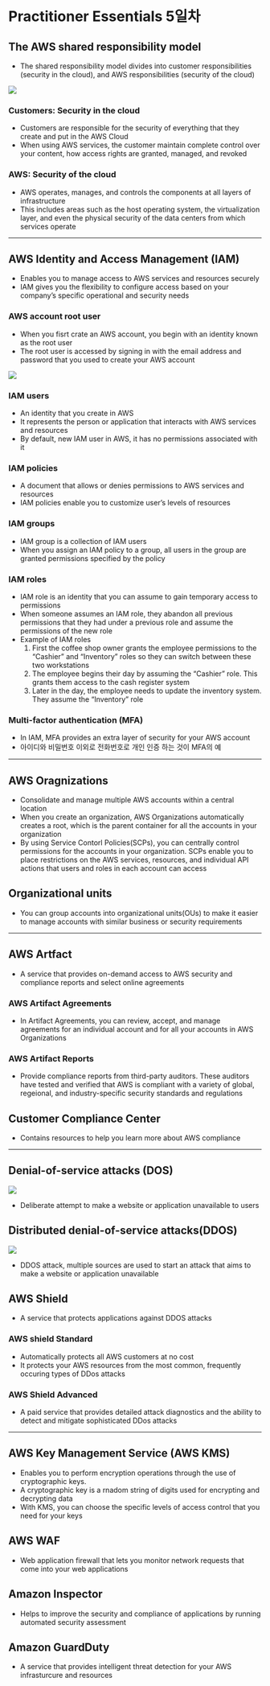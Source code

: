 # Practitioner Essentials 5일차

## The AWS shared responsibility model

- The shared responsibility model divides into customer responsibilities (security in the cloud), and AWS responsibilities (security of the cloud)

![](https://explore.skillbuilder.aws/files/a/w/aws_prod1_docebosaas_com/1746882000/l3NDz_fsU8PvVpsSNxYnow/tincan/fe470bc5add63f94f005d3da17a6db8131e78b9e/assets/Module%206_AWS%20Shared%20Responsibility%20Model%20Lesson_%20AWS%20SRM%20Image.png)

### Customers: Security in the cloud

- Customers are responsible for the security of everything that they create and put in the AWS Cloud
- When using AWS services, the customer maintain complete control over your content, how access rights are granted, managed, and revoked

### AWS: Security of the cloud

- AWS operates, manages, and controls the components at all layers of infrastructure
- This includes areas such as the host operating system, the virtualization layer, and even the physical security of the data centers from which services operate

---

## AWS Identity and Access Management (IAM)

- Enables you to manage access to AWS services and resources securely
- IAM gives you the flexibility to configure access based on your company’s specific operational and security needs

### AWS account root user

- When you fisrt crate an AWS account, you begin with an identity known as the root user
- The root user is accessed by signing in with the email address and password that you used to create your AWS account

![](https://explore.skillbuilder.aws/files/a/w/aws_prod1_docebosaas_com/1746882000/l3NDz_fsU8PvVpsSNxYnow/tincan/fe470bc5add63f94f005d3da17a6db8131e78b9e/assets/CPE%20Digital%20-%20AWS%20account%20root%20user.png)

### IAM users

- An identity that you create in AWS
- It represents the person or application that interacts with AWS services and resources
- By default, new IAM user in AWS, it has no permissions associated with it

### IAM policies

- A document that allows or denies permissions to AWS services and resources
- IAM policies enable you to customize user’s levels of resources

### IAM groups

- IAM group is a collection of IAM users
- When you assign an IAM policy to a group, all users in the group are granted permissions specified by the policy

### IAM roles

- IAM role is an identity that you can assume to gain temporary access to permissions
- When someone assumes an IAM role, they abandon all previous permissions that they had under a previous role and assume the permissions of the new role
- Example of IAM roles
    1. First the coffee shop owner grants the employee permissions to the “Cashier” and “Inventory” roles so they can switch between these two workstations
    2. The employee begins their day by assuming the “Cashier” role. This grants them access to the cash register system
    3. Later in the day, the employee needs to update the inventory system. They assume the “Inventory” role

### Multi-factor authentication (MFA)

- In IAM, MFA provides an extra layer of security for your AWS account
- 아이디와 비밀번호 이외로 전화번호로 개인 인증 하는 것이 MFA의 예

---

## AWS Oragnizations

- Consolidate and manage multiple AWS accounts within a central location
- When you create an organization, AWS Organizations automatically creates a root, which is the parent container for all the accounts in your organization
- By using Service Contorl Policies(SCPs), you can centrally control permissions for the accounts in your organization. SCPs enable you to place restrictions on the AWS services, resources, and individual API actions that users and roles in each account can access

## Organizational units

- You can group accounts into organizational units(OUs) to make it easier to manage accounts with similar business or security requirements

---

## AWS Artfact

- A service that provides on-demand access to AWS security and compliance reports and select online agreements

### AWS Artifact Agreements

- In Artifact Agreements, you can review, accept, and manage agreements for an individual account and for all your accounts in AWS Organizations

### AWS Artifact Reports

- Provide compliance reports from third-party auditors. These auditors have tested and verified that AWS is compliant with a variety of global, regeional, and industry-specific security standards and regulations

## Customer Compliance Center

- Contains resources to help you learn more about AWS compliance

---

## Denial-of-service attacks (DOS)

![](https://explore.skillbuilder.aws/files/a/w/aws_prod1_docebosaas_com/1746882000/l3NDz_fsU8PvVpsSNxYnow/tincan/fe470bc5add63f94f005d3da17a6db8131e78b9e/assets/DoS%20attack.png)

- Deliberate attempt to make a website or application unavailable to users

## Distributed denial-of-service attacks(DDOS)

![](https://explore.skillbuilder.aws/files/a/w/aws_prod1_docebosaas_com/1746882000/l3NDz_fsU8PvVpsSNxYnow/tincan/fe470bc5add63f94f005d3da17a6db8131e78b9e/assets/DDoS%20attack.png)

- DDOS attack, multiple sources are used to start an attack that aims to make a website or application unavailable

## AWS Shield

- A service that protects applications against DDOS attacks

### AWS shield Standard

- Automatically protects all AWS customers at no cost
- It protects your AWS resources from the most common, frequently occuring types of DDos attacks

### AWS Shield Advanced

- A paid service that provides detailed attack diagnostics and the ability to detect and mitigate sophisticated DDos attacks

---

## AWS Key Management Service (AWS KMS)

- Enables you to perform encryption operations through the use of cryptographic keys.
- A cryptographic key is a rnadom string of digits used for encrypting and decrypting data
- With KMS, you can choose the specific levels of access control that you need for your keys

## AWS WAF

- Web application firewall that lets you monitor network requests that come into your web applications

## Amazon Inspector

- Helps to improve the security and compliance of applications by running automated security assessment

## Amazon GuardDuty

- A service that provides intelligent threat detection for your AWS infrasturcure and resources